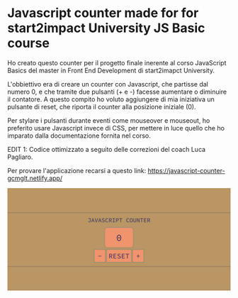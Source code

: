 # Javascript counter made for for start2impact University JS Basic course

Ho creato questo counter per il progetto finale inerente al corso JavaScript Basics del master in Front End Development di start2imapct University.

L'obbiettivo era di creare un counter con Javascript, che partisse dal numero 0, e che tramite due pulsanti (+ e -) facesse aumentare o diminuire il contatore.
A questo compito ho voluto aggiungere di mia iniziativa un pulsante di reset, che riporta il counter alla posizione iniziale (0).

Per stylare i pulsanti durante eventi come mouseover e mouseout, ho preferito usare Javascript invece di CSS, per mettere in luce quello che ho imparato dalla documentazione fornita nel corso.

EDIT 1: Codice ottimizzato a seguito delle correzioni del coach Luca Pagliaro.

Per provare l'applicazione recarsi a questo link: https://javascript-counter-gcmglt.netlify.app/

![app-screenshot](https://github.com/gcmglt/javascript-counter/blob/main/javascript-basic-project-screenshot.png?raw=true)
